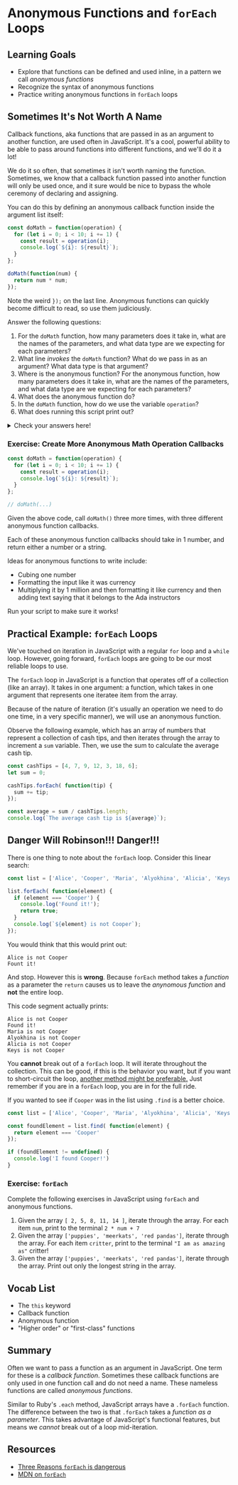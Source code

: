 # Anonymous Functions and `forEach` Loops

## Learning Goals

- Explore that functions can be defined and used inline, in a pattern we call _anonymous functions_
- Recognize the syntax of anonymous functions
- Practice writing anonymous functions in `forEach` loops

## Sometimes It's Not Worth A Name

Callback functions, aka functions that are passed in as an argument to another function, are used often in JavaScript. It's a cool, powerful ability to be able to pass around functions into different functions, and we'll do it a lot!

We do it so often, that sometimes it isn't worth naming the function. Sometimes, we know that a callback function passed into another function will only be used once, and it sure would be nice to bypass the whole ceremony of declaring and assigning.

You can do this by defining an anonymous callback function inside the argument list itself:

```javascript
const doMath = function(operation) {
  for (let i = 0; i < 10; i += 1) {
    const result = operation(i);
    console.log(`${i}: ${result}`);
  }
};

doMath(function(num) {
  return num * num;
});
```

Note the weird `});` on the last line. Anonymous functions can quickly become difficult to read, so use them judiciously.


Answer the following questions:

1. For the `doMath` function, how many parameters does it take in, what are the names of the parameters, and what data type are we expecting for each parameters?
1. What line _invokes_ the `doMath` function? What do we pass in as an argument? What data type is that argument?
1. Where is the anonymous function? For the anonymous function, how many parameters does it take in, what are the names of the parameters, and what data type are we expecting for each parameters?
1. What does the anonymous function do?
1. In the `doMath` function, how do we use the variable `operation`?
1. What does running this script print out?

<details>

  <summary>
    Check your answers here!
  </summary>

  1. 1 parameter named `operation` that is a function
  1. `doMath(...)`. We pass in an anonymous function as an argument.
  1. The anonymous function is in the line where we invoke `doMath()`. It takes in 1 parameter named `num` that is a number
  1. The anonymous function squares the number (multiplies it with itself)
  1. Because `operation` is a function, we _invoke_ the `operation` function with `let result = operation(i);`
  1.
      ```
      0: 0
      1: 1
      2: 4
      3: 9
      4: 16
      5: 25
      6: 36
      7: 49
      8: 64
      9: 81
      ```

</details>

### Exercise: Create More Anonymous Math Operation Callbacks

```javascript
const doMath = function(operation) {
  for (let i = 0; i < 10; i += 1) {
    const result = operation(i);
    console.log(`${i}: ${result}`);
  }
};

// doMath(...)
```

Given the above code, call `doMath()` three more times, with three different anonymous function callbacks.

Each of these anonymous function callbacks should take in 1 number, and return either a number or a string.

Ideas for anonymous functions to write include:
- Cubing one number
- Formatting the input like it was currency
- Multiplying it by 1 million and then formatting it like currency and then adding text saying that it belongs to the Ada instructors

Run your script to make sure it works!

## Practical Example: `forEach` Loops

We've touched on iteration in JavaScript with a regular `for` loop and a `while` loop. However, going forward, `forEach` loops are going to be our most reliable loops to use.

The `forEach` loop in JavaScript is a function that operates off of a collection (like an array). It takes in one argument: a function, which takes in one argument that represents one iteratee item from the array.

Because of the nature of iteration (it's usually an operation we need to do one time, in a very specific manner), we will use an anonymous function.

Observe the following example, which has an array of numbers that represent a collection of cash tips, and then iterates through the array to increment a `sum` variable. Then, we use the sum to calculate the average cash tip.

```javascript
const cashTips = [4, 7, 9, 12, 3, 18, 6];
let sum = 0;

cashTips.forEach( function(tip) {
  sum += tip;
});

const average = sum / cashTips.length;
console.log(`The average cash tip is ${average}`);
```

## Danger Will Robinson!!!  Danger!!!

There is one thing to note about the `forEach` loop.  Consider this linear search:

```javascript
const list = ['Alice', 'Cooper', 'Maria', 'Alyokhina', 'Alicia', 'Keys'];

list.forEach( function(element) {
  if (element === 'Cooper') {
    console.log('Found it!');
    return true;
  }
  console.log(`${element} is not Cooper`);
});
```

You would think that this would print out:

```
Alice is not Cooper
Fount it!
```

And stop.  However this is **wrong**.  Because `forEach` method takes a _function_ as a parameter the `return` causes us to leave the _anynomous function_ and **not** the entire loop.  

This code segment actually prints:

```
Alice is not Cooper
Found it!
Maria is not Cooper
Alyokhina is not Cooper
Alicia is not Cooper
Keys is not Cooper
```

You **cannot** break out of a `forEach` loop.  It will iterate throughout the collection.  This can be good, if this is the behavior you want, but if you want to short-circuit the loop, [another method might be preferable.](http://frontendcollisionblog.com/javascript/2015/08/15/3-reasons-you-should-not-be-using-foreach.html) Just remember if you are in a `forEach` loop, you are in for the full ride.

If you wanted to see if `Cooper` was in the list using `.find` is a better choice.

```javascript
const list = ['Alice', 'Cooper', 'Maria', 'Alyokhina', 'Alicia', 'Keys'];

const foundElement = list.find( function(element) {
  return element === 'Cooper'
});

if (foundElement != undefined) {
  console.log('I found Cooper!')
}
```

### Exercise: `forEach`

Complete the following exercises in JavaScript using `forEach` and anonymous functions.

1. Given the array `[ 2, 5, 8, 11, 14 ]`, iterate through the array. For each item `num`, print to the terminal `2 * num + 7`
1. Given the array `['puppies', 'meerkats', 'red pandas']`, iterate through the array. For each item `critter`, print to the terminal `"I am as amazing as"` critter!
1. Given the array `['puppies', 'meerkats', 'red pandas']`, iterate through the array. Print out only the longest string in the array.

## Vocab List

- The `this` keyword
- Callback function
- Anonymous function
- "Higher order" or "first-class" functions

## Summary

Often we want to pass a function as an argument in JavaScript.  One term for these is a _callback function_.  Sometimes these callback functions are only used in one function call and do not need a name.  These nameless functions are called _anonymous functions_.  

Similar to Ruby's `.each` method, JavaScript arrays have a `.forEach` function.  The difference between the two is that `.forEach` takes a *function as a parameter*.  This takes advantage of JavaScript's functional features, but means we _cannot_ break out of a loop mid-iteration.

## Resources

- [Three Reasons `forEach` is dangerous](http://frontendcollisionblog.com/javascript/2015/08/15/3-reasons-you-should-not-be-using-foreach.html)
- [MDN on `forEach`](https://developer.mozilla.org/en-US/docs/Web/JavaScript/Reference/Global_Objects/Array/forEach)